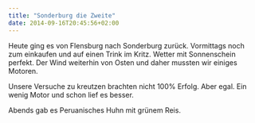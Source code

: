 ```yaml
---
title: "Sonderburg die Zweite"
date: 2014-09-16T20:45:56+02:00
---
```

Heute ging es von Flensburg nach Sonderburg zurück. Vormittags noch zum einkaufen und auf einen Trink im Kritz. Wetter mit Sonnenschein perfekt. Der Wind weiterhin von Osten und daher mussten wir einiges Motoren.

Unsere Versuche zu kreutzen brachten nicht 100% Erfolg. Aber egal. Ein wenig Motor und schon lief es besser.

Abends gab es Peruanisches Huhn mit grünem Reis.